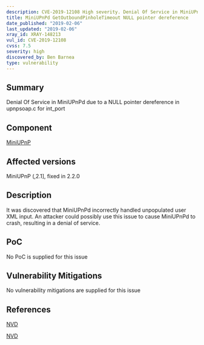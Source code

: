 ```yaml
---
description: CVE-2019-12108 High severity. Denial Of Service in MiniUPnPd due to a NULL pointer dereference in upnpsoap.c for int_port
title: MiniUPnPd GetOutboundPinholeTimeout NULL pointer dereference
date_published: "2019-02-06"
last_updated: "2019-02-06"
xray_id: XRAY-148213
vul_id: CVE-2019-12108
cvss: 7.5
severity: high
discovered_by: Ben Barnea
type: vulnerability
---
```

## Summary
Denial Of Service in MiniUPnPd due to a NULL pointer dereference in upnpsoap.c for int_port

## Component

[MiniUPnP](http://miniupnp.free.fr/)

## Affected versions

MiniUPnP (,2.1], fixed in 2.2.0

## Description

It was discovered that MiniUPnPd incorrectly handled unpopulated user XML
input. An attacker could possibly use this issue to cause MiniUPnPd to
crash, resulting in a denial of service.

## PoC

No PoC is supplied for this issue

## Vulnerability Mitigations

No vulnerability mitigations are supplied for this issue

## References


[NVD](https://nvd.nist.gov/vuln/detail/CVE-2019-12108)


[NVD](https://nvd.nist.gov/vuln/detail/CVE-2019-12108)